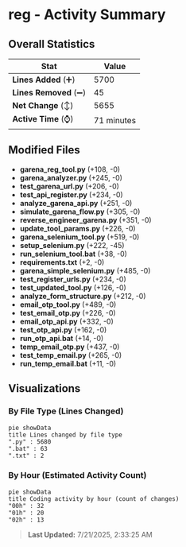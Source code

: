 # reg - Activity Summary 

## Overall Statistics

| Stat                   | Value                                                             |
| ---------------------- | ----------------------------------------------------------------- |
| **Lines Added** (➕)   | 5700                                          |
| **Lines Removed** (➖) | 45                                        |
| **Net Change** (↕)    | 5655                |
| **Active Time** (⌚)   | 71 minutes |


## Modified Files
- **garena_reg_tool.py** (+108, -0)
- **garena_analyzer.py** (+245, -0)
- **test_garena_url.py** (+206, -0)
- **test_api_register.py** (+234, -0)
- **analyze_garena_api.py** (+251, -0)
- **simulate_garena_flow.py** (+305, -0)
- **reverse_engineer_garena.py** (+351, -0)
- **update_tool_params.py** (+226, -0)
- **garena_selenium_tool.py** (+519, -0)
- **setup_selenium.py** (+222, -45)
- **run_selenium_tool.bat** (+38, -0)
- **requirements.txt** (+2, -0)
- **garena_simple_selenium.py** (+485, -0)
- **test_register_urls.py** (+234, -0)
- **test_updated_tool.py** (+126, -0)
- **analyze_form_structure.py** (+212, -0)
- **email_otp_tool.py** (+489, -0)
- **test_email_otp.py** (+226, -0)
- **email_otp_api.py** (+332, -0)
- **test_otp_api.py** (+162, -0)
- **run_otp_api.bat** (+14, -0)
- **temp_email_otp.py** (+437, -0)
- **test_temp_email.py** (+265, -0)
- **run_temp_email.bat** (+11, -0)

## Visualizations

### By File Type (Lines Changed)

```mermaid
pie showData
title Lines changed by file type
".py" : 5680
".bat" : 63
".txt" : 2
```

### By Hour (Estimated Activity Count)

```mermaid
pie showData
title Coding activity by hour (count of changes)
"00h" : 32
"01h" : 20
"02h" : 13
```


> **Last Updated:** 7/21/2025, 2:33:25 AM